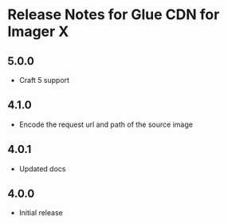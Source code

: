 # Release Notes for Glue CDN for Imager X

## 5.0.0

- Craft 5 support

## 4.1.0

- Encode the request url and path of the source image

## 4.0.1

- Updated docs

## 4.0.0

- Initial release
